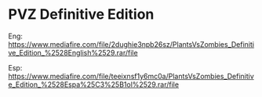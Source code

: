 # PVZ Definitive Edition

Eng: https://www.mediafire.com/file/2dughie3npb26sz/PlantsVsZombies_Definitive_Edition_%2528English%2529.rar/file

Esp: https://www.mediafire.com/file/teeixnsf1y6mc0a/PlantsVsZombies_Definitive_Edition_%2528Espa%25C3%25B1ol%2529.rar/file
